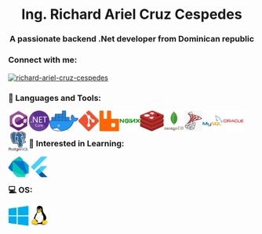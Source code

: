 
<h1 align="center">Ing. Richard Ariel Cruz Cespedes</h1>
<h3 align="center">A passionate backend .Net developer from Dominican republic</h3>

<h3 align="left">Connect with me:</h3>
<p align="left">
<a href="https://linkedin.com/in/richard-ariel-cruz-cespedes" target="blank"><img align="center" src="https://raw.githubusercontent.com/rahuldkjain/github-profile-readme-generator/master/src/images/icons/Social/linked-in-alt.svg" alt="richard-ariel-cruz-cespedes" height="30" width="40" /></a>
</p>

### 🔨 Languages and Tools:

<img  title="C#" alt="C#" align="left" height="42" src="https://raw.githubusercontent.com/ariel0798/ariel0798/main/Images/csharp.svg"/>

<img  title="Net Core" alt="Net Core" align="left" height="42" src="https://raw.githubusercontent.com/ariel0798/ariel0798/main/Images/dotnet.png"/>

<img  title="Docker" alt="Docker" align="left" height="42px" src="https://raw.githubusercontent.com/ariel0798/ariel0798/main/Images/docker.png"/>

<img  title="Git" alt="Git" align="left" height="42px" src="https://raw.githubusercontent.com/ariel0798/ariel0798/main/Images/git.png"/>

<img  title="RabbitMQ" alt="RabbitMQ" align="left" height="42px" src="https://raw.githubusercontent.com/ariel0798/ariel0798/main/Images/rabbitmq.svg"/>

<img  title="Nginx" alt="Nginx" align="left" height="42px" src="https://raw.githubusercontent.com/ariel0798/ariel0798/main/Images/nginx.svg"/>

<img  title="Redis" alt="Redis" align="left" height="42px" src="https://raw.githubusercontent.com/ariel0798/ariel0798/main/Images/redis.png"/>

<img  title="MongoDb" alt="MongoDb" align="left" height="42px" src="https://raw.githubusercontent.com/ariel0798/ariel0798/main/Images/mongodb.svg"/>

<img  title="Sql Server" alt="Sql Server" align="left" height="42px" src="https://raw.githubusercontent.com/ariel0798/ariel0798/main/Images/sqlserver.png"/>

<img  title="MySql" alt="MySql" align="left" height="42px" src="https://raw.githubusercontent.com/ariel0798/ariel0798/main/Images/mysql.svg"/>

<img  title="Oracle" alt="Oracle" align="left" height="42px" src="https://raw.githubusercontent.com/ariel0798/ariel0798/main/Images/oracle.svg"/>

<img  title="PostgreSql" alt="PostgreSql" align="left" height="42px" src="https://raw.githubusercontent.com/ariel0798/ariel0798/main/Images/postgresql.svg"/>

 
 <br/> <br/>
### 🧠 Interested  in Learning:
<img  title="Dart" alt="Dart" align="left" height="42px" src="https://raw.githubusercontent.com/ariel0798/ariel0798/main/Images/dart.svg"/>
<img  title="Flutter" alt="Flutter" align="left" alt="Flutter" height="42px" src="https://raw.githubusercontent.com/ariel0798/ariel0798/main/Images/flutter.svg"/>

 <br/> <br/>
### 💻 OS:
  
<img  title="Windows 10" alt="Windows 10" align="left" height="42px" src="https://raw.githubusercontent.com/ariel0798/ariel0798/main/Images/windows.svg"/> 
<img  title="Linux" alt="Linux" align="left" height="42px" src="https://raw.githubusercontent.com/ariel0798/ariel0798/main/Images/linux.svg"/> 
